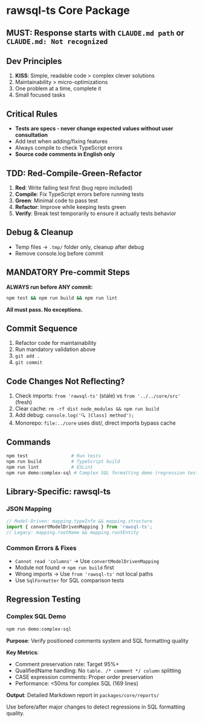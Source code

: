# rawsql-ts Core Package

## MUST: Response starts with `CLAUDE.md path` or `CLAUDE.md: Not recognized`

## Dev Principles
1. **KISS**: Simple, readable code > complex clever solutions
2. Maintainability > micro-optimizations  
3. One problem at a time, complete it
4. Small focused tasks

## Critical Rules
- **Tests are specs - never change expected values without user consultation**
- Add test when adding/fixing features
- Always compile to check TypeScript errors
- **Source code comments in English only**

## TDD: Red-Compile-Green-Refactor
1. **Red**: Write failing test first (bug repro included)
2. **Compile**: Fix TypeScript errors before running tests
3. **Green**: Minimal code to pass test
4. **Refactor**: Improve while keeping tests green
5. **Verify**: Break test temporarily to ensure it actually tests behavior

## Debug & Cleanup
- Temp files → `.tmp/` folder only, cleanup after debug
- Remove console.log before commit

## MANDATORY Pre-commit Steps
**ALWAYS run before ANY commit:**
```bash
npm test && npm run build && npm run lint
```
**All must pass. No exceptions.**

## Commit Sequence
1. Refactor code for maintainability
2. Run mandatory validation above
3. `git add .`
4. `git commit`

## Code Changes Not Reflecting?
1. Check imports: `from 'rawsql-ts'` (stale) vs `from '../../core/src'` (fresh)
2. Clear cache: `rm -rf dist node_modules && npm run build`
3. Add debug: `console.log('🔍 [Class] method');`
4. Monorepo: `file:../core` uses dist/, direct imports bypass cache

## Commands
```bash
npm test                # Run tests
npm run build           # TypeScript build
npm run lint            # ESLint
npm run demo:complex-sql # Complex SQL formatting demo (regression testing)
```

## Library-Specific: rawsql-ts

### JSON Mapping
```typescript
// Model-Driven: mapping.typeInfo && mapping.structure
import { convertModelDrivenMapping } from 'rawsql-ts';
// Legacy: mapping.rootName && mapping.rootEntity
```

### Common Errors & Fixes
- `Cannot read 'columns'` → Use `convertModelDrivenMapping`
- Module not found → `npm run build` first
- Wrong imports → Use `from 'rawsql-ts'` not local paths
- Use `SqlFormatter` for SQL comparison tests

## Regression Testing

### Complex SQL Demo
```bash
npm run demo:complex-sql
```
**Purpose**: Verify positioned comments system and SQL formatting quality

**Key Metrics**:
- Comment preservation rate: Target 95%+
- QualifiedName handling: No `table. /* comment */ column` splitting
- CASE expression comments: Proper order preservation
- Performance: <50ms for complex SQL (169 lines)

**Output**: Detailed Markdown report in `packages/core/reports/`

Use before/after major changes to detect regressions in SQL formatting quality.